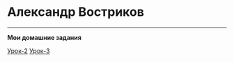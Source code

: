 # Александр Востриков
***
__Мои домашние задания__

[Урок-2](https://github.com/alex678go/alex678go.github.io/tree/master/lesson-2 "Работа с графикой")
[Урок-3](https://github.com/alex678go/alex678go.github.io/tree/master/lesson-3 "Настройка рабочего пространства")

